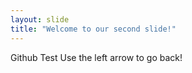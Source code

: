 ```yaml
---
layout: slide
title: "Welcome to our second slide!"
---
```

Github Test
Use the left arrow to go back!
